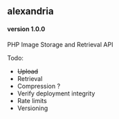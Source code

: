 ## alexandria
#### version 1.0.0
PHP Image Storage and Retrieval API

Todo:
- ~~Upload~~
- Retrieval
- Compression ?
- Verify deployment integrity
- Rate limits
- Versioning